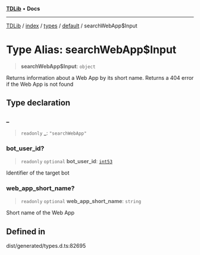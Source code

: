 [**TDLib**](../../../../../../README.md) • **Docs**

***

[TDLib](../../../../../../modules.md) / [index](../../../../../README.md) / [types](../../../README.md) / [default](../README.md) / searchWebApp$Input

# Type Alias: searchWebApp$Input

> **searchWebApp$Input**: `object`

Returns information about a Web App by its short name. Returns a 404 error if the Web App is not found

## Type declaration

### \_

> `readonly` **\_**: `"searchWebApp"`

### bot\_user\_id?

> `readonly` `optional` **bot\_user\_id**: [`int53`](int53-1.md)

Identifier of the target bot

### web\_app\_short\_name?

> `readonly` `optional` **web\_app\_short\_name**: `string`

Short name of the Web App

## Defined in

dist/generated/types.d.ts:82695
